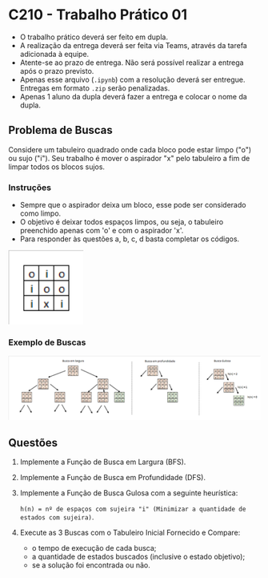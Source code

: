 # C210 - Trabalho Prático 01

- O trabalho prático deverá ser feito em dupla.
- A realização da entrega deverá ser feita via Teams, através da tarefa adicionada à equipe.
- Atente-se ao prazo de entrega. Não será possível realizar a entrega após o prazo previsto.
- Apenas esse arquivo (`.ipynb`) com a resolução deverá ser entregue. Entregas em formato `.zip` serão penalizadas.
- Apenas 1 aluno da dupla deverá fazer a entrega e colocar o nome da dupla.

## Problema de Buscas

Considere um tabuleiro quadrado onde cada bloco pode estar limpo ("o") ou sujo ("i").
Seu trabalho é mover o aspirador "x" pelo tabuleiro a fim de limpar todos os blocos sujos.

### Instruções

- Sempre que o aspirador deixa um bloco, esse pode ser considerado como limpo.
- O objetivo é deixar todos espaços limpos, ou seja, o tabuleiro preenchido apenas com 'o' e com o aspirador 'x'.
- Para responder às questões a, b, c, d basta completar os códigos.

<img src = "images/problema.png" width = 150>

### Exemplo de Buscas

<img src = "images/buscas.png" width = 1000>

## Questões

1. Implemente a Função de Busca em Largura (BFS).

2. Implemente a Função de Busca em Profundidade (DFS).

3. Implemente a Função de Busca Gulosa com a seguinte heurística:

   `h(n) = nº de espaços com sujeira "i" (Minimizar a quantidade de estados com sujeira)`.

4. Execute as 3 Buscas com o Tabuleiro Inicial Fornecido e Compare:

   - o tempo de execução de cada busca;
   - a quantidade de estados buscados (inclusive o estado objetivo);
   - se a solução foi encontrada ou não.
